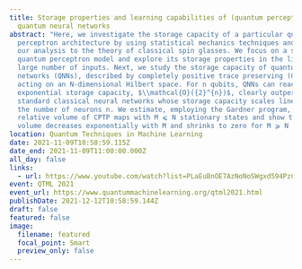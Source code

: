 ```yaml
---
title: Storage properties and learning capabilities of (quantum perceptrons) and
  quantum neural networks
abstract: "Here, we investigate the storage capacity of a particular quantum
  perceptron architecture by using statistical mechanics techniques and connect
  our analysis to the theory of classical spin glasses. We focus on a specific
  quantum perceptron model and explore its storage properties in the limit of a
  large number of inputs. Next, we study the storage capacity of quantum neural
  networks (QNNs), described by completely positive trace preserving (CPTP) maps
  acting on an N-dimensional Hilbert space. For n qubits, QNNs can reach an
  exponential storage capacity, $\\mathcal{O}({2}^{n})$, clearly outperforming
  standard classical neural networks whose storage capacity scales linearly with
  the number of neurons n. We estimate, employing the Gardner program, the
  relative volume of CPTP maps with M ⩽ N stationary states and show that this
  volume decreases exponentially with M and shrinks to zero for M ⩾ N + 1. "
location: Quantum Techniques in Machine Learning
date: 2021-11-09T10:58:59.115Z
date_end: 2021-11-09T11:00:00.000Z
all_day: false
links:
  - url: https://www.youtube.com/watch?list=PLaEuBnOE7AzNoNoSWgxd594PzCpJA6cGz&t=22721&v=bdhdkA8l5Xk&feature=youtu.be&ab_channel=AIPRIKEN
event: QTML 2021
event_url: https://www.quantummachinelearning.org/qtml2021.html
publishDate: 2021-12-12T10:58:59.144Z
draft: false
featured: false
image:
  filename: featured
  focal_point: Smart
  preview_only: false
---
```

